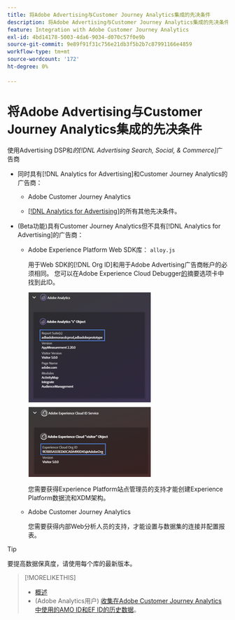 ```yaml
---
title: 将Adobe Advertising与Customer Journey Analytics集成的先决条件
description: 将Adobe Advertising与Customer Journey Analytics集成的先决条件
feature: Integration with Adobe Customer Journey Analytics
exl-id: 4bd14178-5003-4da6-9034-d070c57f0e9b
source-git-commit: 9e89f91f31c756e21db3f5b2b7c87991166e4859
workflow-type: tm+mt
source-wordcount: '172'
ht-degree: 0%

---
```


# 将Adobe Advertising与Customer Journey Analytics集成的先决条件

使用Advertising DSP和&#x200B;*的[!DNL Advertising Search, Social, & Commerce]*&#x200B;广告商

* 同时具有[!DNL Analytics for Advertising]和Customer Journey Analytics的广告商：

   * Adobe Customer Journey Analytics<!-- any specific version? -->

   * [ [!DNL Analytics for Advertising]](/help/integrations/analytics/prerequisites.md)的所有其他先决条件。

* (Beta功能)具有Customer Journey Analytics但不具有[!DNL Analytics for Advertising]的广告商：

   * Adobe Experience Platform Web SDK库： `alloy.js`

     用于Web SDK的[!DNL Org ID]和用于Adobe Advertising广告商帐户的必须相同。 您可以在Adobe Experience Cloud Debugger[的](https://experienceleague.adobe.com/docs/debugger/using-v2/summary.html)摘要选项卡中找到此ID。

     ![Experience Cloud Debugger的“摘要”屏幕](/help/integrations/assets/a4adc-debugger-summary.png)

     您需要获得Experience Platform站点管理员的支持才能创建Experience Platform数据流和XDM架构。

   * Adobe Customer Journey Analytics<!-- any specific version? -->

     您需要获得内部Web分析人员的支持，才能设置与数据集的连接并配置报表。

>[!TIP]
>
>要提高数据保真度，请使用每个库的最新版本。

>[!MORELIKETHIS]
>
>* [概述](overview.md)
>* (Adobe Analytics用户) [收集在Adobe Customer Journey Analytics中使用的AMO ID和EF ID的历史数据](/help/integrations/analytics/rvars-to-evars.md)。

